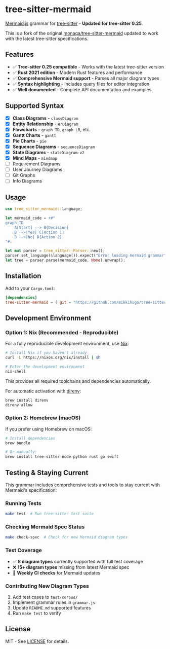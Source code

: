 # tree-sitter-mermaid

[Mermaid.js](https://mermaid-js.github.io/mermaid/#/) grammar for [tree-sitter](https://tree-sitter.github.io/tree-sitter/) - **Updated for tree-sitter 0.25**.

This is a fork of the original [monaqa/tree-sitter-mermaid](https://github.com/monaqa/tree-sitter-mermaid) updated to work with the latest tree-sitter specifications.

## Features

- ✅ **Tree-sitter 0.25 compatible** - Works with the latest tree-sitter version
- ✅ **Rust 2021 edition** - Modern Rust features and performance
- ✅ **Comprehensive Mermaid support** - Parses all major diagram types
- ✅ **Syntax highlighting** - Includes query files for editor integration
- ✅ **Well documented** - Complete API documentation and examples

## Supported Syntax

- [x] **Class Diagrams** - `classDiagram`
- [x] **Entity Relationship** - `erDiagram` 
- [x] **Flowcharts** - `graph TD`, `graph LR`, etc.
- [x] **Gantt Charts** - `gantt`
- [x] **Pie Charts** - `pie`
- [x] **Sequence Diagrams** - `sequenceDiagram`
- [x] **State Diagrams** - `stateDiagram-v2`
- [x] **Mind Maps** - `mindmap`
- [ ] Requirement Diagrams
- [ ] User Journey Diagrams
- [ ] Git Graphs
- [ ] Info Diagrams

## Usage

```rust
use tree_sitter_mermaid::language;

let mermaid_code = r#"
graph TD
    A[Start] --> B{Decision}
    B -->|Yes| C[Action 1]
    B -->|No| D[Action 2]
"#;

let mut parser = tree_sitter::Parser::new();
parser.set_language(&language()).expect("Error loading mermaid grammar");
let tree = parser.parse(mermaid_code, None).unwrap();
```

## Installation

Add to your `Cargo.toml`:

```toml
[dependencies]
tree-sitter-mermaid = { git = "https://github.com/mikkihugo/tree-sitter-mermaid" }
```

## Development Environment

### Option 1: Nix (Recommended - Reproducible)
For a fully reproducible development environment, use [Nix](https://nixos.org/):

```sh
# Install Nix if you haven't already
curl -L https://nixos.org/nix/install | sh

# Enter the development environment
nix-shell
```

This provides all required toolchains and dependencies automatically.

For automatic activation with [direnv](https://direnv.net/):
```sh
brew install direnv
direnv allow
```

### Option 2: Homebrew (macOS)
If you prefer using Homebrew on macOS:

```sh
# Install dependencies
brew bundle

# Or manually:
brew install tree-sitter node python rust go swift
```

## Testing & Staying Current

This grammar includes comprehensive tests and tools to stay current with Mermaid's specification:

### Running Tests
```bash
make test  # Run tree-sitter test suite
```

### Checking Mermaid Spec Status
```bash
make check-spec  # Check for new Mermaid diagram types
```

### Test Coverage
- ✅ **8 diagram types** currently supported with full test coverage
- ❌ **15+ diagram types** missing from latest Mermaid spec
- 📅 **Weekly CI checks** for Mermaid updates

### Contributing New Diagram Types
1. Add test cases to `test/corpus/`
2. Implement grammar rules in `grammar.js`
3. Update `README.md` supported features
4. Run `make test` to verify

## License

MIT - See [LICENSE](LICENSE) for details.

